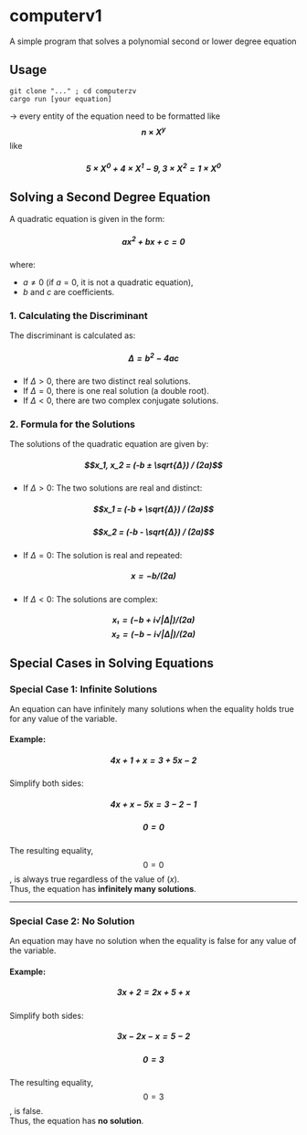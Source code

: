 # computerv1
A simple program that solves a polynomial second or lower degree equation

## Usage
    git clone "..." ; cd computerzv
    cargo run [your equation]


-> every entity of the equation need to be formatted like **$$n \times X^y$$** like

##### $$5\times X^0+4\times X^1-9,3\times X^2=1\times X^0$$

## Solving a Second Degree Equation

A quadratic equation is given in the form:

##### $$ax^2 + bx + c = 0$$

where:
- $a \neq 0$ (if $a = 0$, it is not a quadratic equation),
- $b$ and $c$ are coefficients.

### 1. Calculating the Discriminant

The discriminant is calculated as:

##### $$Δ = b^2 - 4ac$$

- If $Δ > 0$, there are two distinct real solutions.
- If $Δ = 0$, there is one real solution (a double root).
- If $Δ < 0$, there are two complex conjugate solutions.

### 2. Formula for the Solutions

The solutions of the quadratic equation are given by:

##### $$x_1, x_2 = (-b ± \sqrt{Δ}) / (2a)$$

- If $Δ > 0$: The two solutions are real and distinct:
    
##### $$x_1 = (-b + \sqrt{Δ}) / (2a)$$
##### $$x_2 = (-b - \sqrt{Δ}) / (2a)$$
  
- If $Δ = 0$: The solution is real and repeated:

##### $$x = -b / (2a)$$
- If $Δ < 0$: The solutions are complex:
    
##### $$x₁ = (-b + i√|Δ|) / (2a)$$ $$x₂ = (-b - i√|Δ|) / (2a)$$

## Special Cases in Solving Equations

### Special Case 1: Infinite Solutions

An equation can have infinitely many solutions when the equality holds true for any value of the variable.

#### Example:


##### $$4x + 1 + x = 3 + 5x - 2$$


Simplify both sides:


##### $$4x + x - 5x = 3 - 2 - 1$$
##### $$0 = 0$$


The resulting equality, $$0 = 0$$, is always true regardless of the value of $(x)$.  
Thus, the equation has **infinitely many solutions**.

---

### Special Case 2: No Solution

An equation may have no solution when the equality is false for any value of the variable.

#### Example:


##### $$3x + 2 = 2x + 5 + x$$


Simplify both sides:


##### $$3x - 2x - x = 5 - 2$$

##### $$0 = 3$$


The resulting equality, $$0 = 3$$ , is false.  
Thus, the equation has **no solution**.
